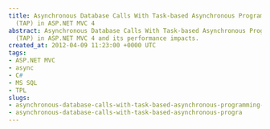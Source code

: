 ```yaml
---
title: Asynchronous Database Calls With Task-based Asynchronous Programming Model
  (TAP) in ASP.NET MVC 4
abstract: Asynchronous Database Calls With Task-based Asynchronous Programming Model
  (TAP) in ASP.NET MVC 4 and its performance impacts.
created_at: 2012-04-09 11:23:00 +0000 UTC
tags:
- ASP.NET MVC
- async
- C#
- MS SQL
- TPL
slugs:
- asynchronous-database-calls-with-task-based-asynchronous-programming-model-tap-in-asp-net-mvc-4
- asynchronous-database-calls-with-task-based-asynchronous-progra
---
```

